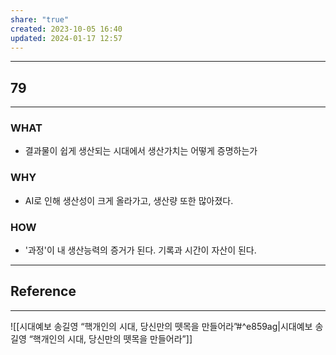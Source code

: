```yaml
---
share: "true"
created: 2023-10-05 16:40
updated: 2024-01-17 12:57
---
```


---
## 79
---
### WHAT
- 결과물이 쉽게 생산되는 시대에서 생산가치는 어떻게 증명하는가
### WHY
- AI로 인해 생산성이 크게 올라가고, 생산량 또한 많아졌다.
### HOW
- '과정'이 내 생산능력의 증거가 된다. 기록과 시간이 자산이 된다.
---






## Reference
---
![[시대예보  송길영 “핵개인의 시대, 당신만의 뗏목을 만들어라”#^e859ag|시대예보  송길영 “핵개인의 시대, 당신만의 뗏목을 만들어라”]]
